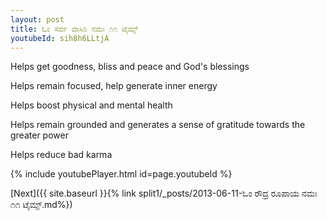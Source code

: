 ```yaml
---
layout: post
title: ಓಂ ಸರ್ವ ವಾಸಿನಿ ನಮಃ ೧೧ ಟೈಮ್ಸ್
youtubeId: sih8h6LLtjA
---
```

 
 
Helps get goodness, bliss and peace and God's blessings
 
Helps remain focused, help generate inner energy 
 
Helps boost physical and mental health 
 
Helps remain grounded and generates a sense of gratitude towards the greater power 
 
Helps reduce bad karma
 
 
 
 


{% include youtubePlayer.html id=page.youtubeId %}
 
[Next]({{ site.baseurl }}{% link  split1/_posts/2013-06-11-ಓಂ ರೌದ್ರ ರೂಪಾಯ ನಮಃ ೧೧ ಟೈಮ್ಸ್.md%})
 
